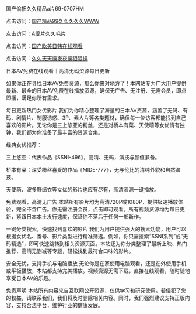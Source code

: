 国产偷抇久久精品a片69-0707HM

点击访问：<a href="https://vassv.pages.dev/">国产精品99久久久久久WWW</a>

点击访问：<a href="https://cfad.pages.dev//">A爰片久久毛片</a>

点击访问：<a href="https://gda-c7m.pages.dev/">国产欧美日韩在线观看</a>

点击访问：<a href="https://rtj-3zo.pages.dev/">久久天天操夜夜操狠狠操</a>

日本AV免费在线观看｜高清无码资源每日更新

如果你正在寻找日本AV免费资源，那么你来对地方了！本网站专为广大用户提供最新、最全的日本AV免费在线播放资源，确保无广告、无注册、无需会员，即点即播，满足你所有需求。

每日更新热门女优影片
我们为你精心整理了海量的日本AV资源，涵盖了无码、有码、剧情片、制服诱惑、3P、素人片等各类题材，确保每一位访客都能找到自己喜欢的影片。无论你是三上悠亚的粉丝，还是对桥本有菜、天使萌等女优情有独钟，我们都为你准备了最丰富的资源合集。

经典女优推荐：

三上悠亚：代表作品《SSNI-496》，高清、无码，演技与颜值兼备。

桥本有菜：深受粉丝喜爱的作品《MIDE-777》，无与伦比的清纯外貌和自然演技。

天使萌、波多野结衣等女优的影片也应有尽有，高清资源一键播放。

免费观看，高清无广告
本站所有影片均为高清720P或1080P，提供极速播放体验，完全不含广告。你无需注册会员，点击即可观看。所有视频资源均为每日更新，紧跟日本本土发行速度，保证你不落后于任何一部新作。

一键分类搜索，快速找到喜欢的影片
我们为用户提供强大的搜索功能，用户可以根据女优名、番号、影片类型进行精准筛选。例如，你只需搜索“SSNI系列”或“无码精选”，即可快速跳转到相关资源页面。本站还为你分类整理了最新上映、热门推荐、高清无删减等专题，轻松找到最符合口味的影片。

安全无忧，支持手机与电脑播放
无论你是在家使用电脑观看，还是在外使用手机或平板播放，本站都支持完美播放。视频资源无需下载，直接在线观看，随时随地享受日本AV的乐趣。

免责声明
本站所有内容来自互联网公开资源，仅供学习和研究使用。若侵犯了您的权益，请联系我们，我们将及时删除相关内容。同时，我们强烈建议支持正版内容，支持合法平台，维护行业的健康发展。



<span style="display:none;">[Canonical link](https://github.com/dcx1224/1608 ）</span>
